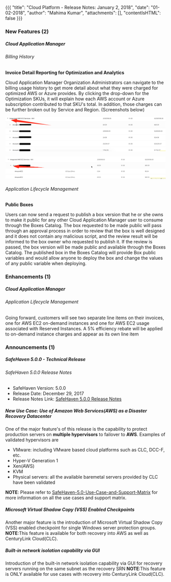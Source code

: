 {{{
"title": "Cloud Platform - Release Notes: January 2, 2018",
"date": "01-02-2018",
"author": "Mahima Kumar",
"attachments": [],
"contentIsHTML": false
}}}

### New Features (2)

##### Cloud Application Manager

###### Billing History

__Invoice Detail Reporting for Optimization and Analytics__

Cloud Application Manager Organization Administrators can navigate to the billing usage history to get more detail about what they were charged for optimized AWS or Azure provides. By clicking the drop-down for the Optimization SKUs, it will explain how each AWS account or Azure subscription contributed to that SKU's total. In addition, those charges can be further broken out by Service and Region. (Screenshots below)

![Image1](../../images/cloud-application-manager/CAM_COA_DetailedBilling_2.png)

![Image2](../../images/cloud-application-manager/CAM_COA_DetailedBilling_3.png)

###### Application Lifecycle Management

__Public Boxes__

Users can now send a request to publish a box version that he or she owns to make it public for any other Cloud Application Manager user to consume through the Boxes Catalog. The box requested to be made public will pass through an approval process in order to review that the box is well designed and it does not contain any malicious script, and the review result will be informed to the box owner who requested to publish it. If the review is passed, the box version will be made public and available through the Boxes Catalog. The published box in the Boxes Catalog will provide Box public variables and would allow anyone to deploy the box and change the values of any public variable when deploying.

### Enhancements (1)

##### Cloud Application Manager

###### Application Lifecycle Management

Going forward, customers will see two separate line items on their invoices, one for AWS EC2 on-demand instances and one for AWS EC2 usage associated with Reserved Instances. A 5% efficiency rebate will be applied to on-demand instance charges and appear as its own line item

### Announcements (1)

##### SafeHaven 5.0.0 - Technical Release

###### SafeHaven 5.0.0 Release Notes

- SafeHaven Version: 5.0.0
- Release Date: December 29, 2017
- Release Notes Link: [SafeHaven 5.0.0 Release Notes](SafeHaven5.0.0-Release-Notes.md)

##### New Use Case: Use of Amazon Web Services(AWS) as a Disaster Recovery Datacenter

One of the major feature's of this release is the capability to protect production servers on **multiple hypervisors** to failover to **AWS**. Examples of validated hypervisors are

* VMware: including VMware based cloud platforms such as CLC, DCC-F, etc.
* Hyper-V Generation 1
* Xen(AWS)
* KVM
* Physical servers: all the available baremetal servers provided by CLC have been validated

**NOTE**: Please refer to [SafeHaven-5.0-Use-Case-and-Support-Matrix](SafeHaven-5.0-Use-Case-and-Support-Matrix.md) for more information on all the use cases and support matrix.

##### Microsoft Virtual Shadow Copy (VSS) Enabled Checkpoints

Another major feature is the introduction of Microsoft Virtual Shadow Copy (VSS) enabled checkpoint for single Windows server protection groups.
**NOTE**:This feature is available for both recovery into AWS as well as CenturyLink Cloud(CLC).

##### Built-in network isolation capability via GUI

Introduction of the built-in network isolation capability via GUI for recovery servers running on the same subnet as the recovery SRN
**NOTE**:This feature is ONLY available for use cases with recovery into CenturyLink Cloud(CLC).

